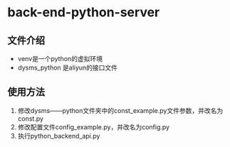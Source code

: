 # back-end-python-server
## 文件介绍
- venv是一个python的虚拟环境
- dysms_python 是aliyun的接口文件

## 使用方法
1. 修改dysms——python文件夹中的const_example.py文件参数，并改名为const.py
2. 修改配置文件config_example.py，并改名为config.py
3. 执行python_backend_api.py